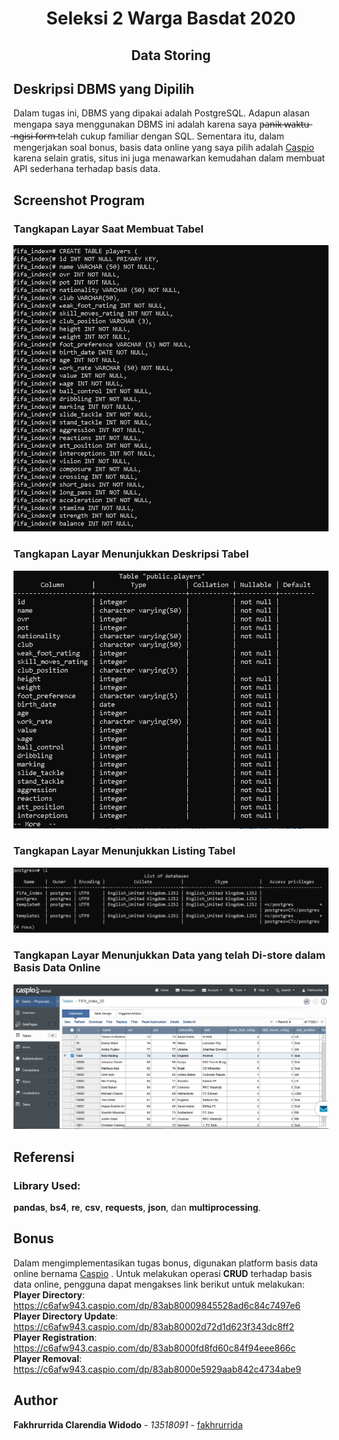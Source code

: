 <h1 align="center">
  Seleksi 2 Warga Basdat 2020
  <br>
</h1>

<h2 align="center">
  Data Storing
  <br>
</h2>

## Deskripsi DBMS yang Dipilih
Dalam tugas ini, DBMS yang dipakai adalah PostgreSQL. Adapun alasan mengapa saya menggunakan DBMS ini adalah karena saya p̶a̶n̶i̶k̶ ̶w̶a̶k̶t̶u̶ ̶n̶g̶i̶s̶i̶ ̶f̶o̶r̶m̶  telah cukup familiar dengan SQL. Sementara itu, dalam mengerjakan soal bonus, basis data online yang saya pilih adalah [Caspio](https://www.caspio.com/) karena selain gratis, situs ini juga menawarkan kemudahan dalam membuat API sederhana terhadap basis data.

## Screenshot Program
### Tangkapan Layar Saat Membuat Tabel
![Tangkapan Layar Saat Membuat Tabel](https://github.com/fakhrurrida/Seleksi-2020-Tugas-2/blob/master/screenshots/creating_players_table.PNG?raw=true "Create Table Snippet")
### Tangkapan Layar Menunjukkan Deskripsi Tabel
![Tangkapan Layar Menunjukkan Deskripsi Tabel](https://github.com/fakhrurrida/Seleksi-2020-Tugas-2/blob/master/screenshots/D%20from%20postgres.PNG?raw=true "Describe Snippet")
### Tangkapan Layar Menunjukkan Listing Tabel
![Tangkapan Layar Menunjukkan Listing Tabel](https://github.com/fakhrurrida/Seleksi-2020-Tugas-2/blob/master/screenshots/L%20from%20postgres.PNG?raw=true "List Snippet")
### Tangkapan Layar Menunjukkan Data yang telah Di-store dalam Basis Data Online
![Tangkapan Layar Menunjukkan Data yang telah Di-store dalam Basis Data Online](https://github.com/fakhrurrida/Seleksi-2020-Tugas-2/blob/master/screenshots/Caspio_Snippet.PNG?raw=true "Caspio Snippet")

## Referensi
### Library Used:
__pandas__, __bs4__, __re__, __csv__, __requests__, __json__, dan __multiprocessing__.

## Bonus
Dalam mengimplementasikan tugas bonus, digunakan platform basis data online bernama [Caspio](https://www.caspio.com/) . Untuk melakukan operasi **CRUD** terhadap basis data online, pengguna dapat mengakses link berikut untuk melakukan: \
**Player Directory**: https://c6afw943.caspio.com/dp/83ab80009845528ad6c84c7497e6 \
**Player Directory Update**: https://c6afw943.caspio.com/dp/83ab80002d72d1d623f343dc8ff2 \
**Player Registration**: https://c6afw943.caspio.com/dp/83ab8000fd8fd60c84f94eee866c \
**Player Removal**: https://c6afw943.caspio.com/dp/83ab8000e5929aab842c4734abe9 

## Author 
**Fakhrurrida Clarendia Widodo** - *13518091* - [fakhrurrida](https://github.com/fakhrurrida)